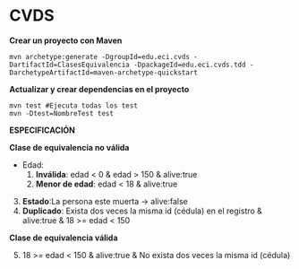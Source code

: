 # CVDS

**Crear un proyecto con Maven**

```
mvn archetype:generate -DgroupId=edu.eci.cvds -DartifactId=ClasesEquivalencia -DpackageId=edu.eci.cvds.tdd -DarchetypeArtifactId=maven-archetype-quickstart 
```

**Actualizar y crear dependencias en el proyecto**

```
mvn test #Ejecuta todas los test
mvn -Dtest=NombreTest test

```

**ESPECIFICACIÓN**

**Clase de equivalencia no válida**

- Edad:
    1. **Inválida**: edad < 0 & edad > 150 & alive:true
    2. **Menor de edad**: edad < 18 & alive:true

3. **Estado**:La persona este muerta -> alive:false
4. **Duplicado**: Exista dos veces la misma id (cédula) en el registro & alive:true & 18 >= edad < 150

**Clase de equivalencia válida**

5. 18 >= edad < 150 & alive:true & No exista dos veces la misma id (cédula)